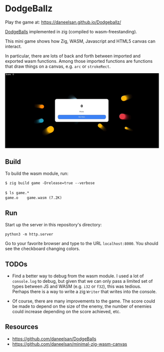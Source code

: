 # DodgeBallz

Play the game at: https://daneelsan.github.io/Dodgeballz/

[DodgeBalls](https://github.com/daneelsan/DodgeBalls) implemented in zig (compiled to wasm-freestanding).

This mini game shows how Zig, WASM, Javascript and HTML5 canvas can interact.

In particular, there are lots of back and forth between imported and exported wasm functions.
Among those imported functions are functions that draw things on a canvas, e.g. `arc` or `strokeRect`.

![dodgeballz](./dodgeballz.gif)

## Build

To build the wasm module, run:

```shell
$ zig build game -Drelease=true --verbose

$ ls game.*
game.o    game.wasm (7.2K)
```

## Run

Start up the server in this repository's directory:

```shell
python3 -m http.server
```

Go to your favorite browser and type to the URL `localhost:8000`. You should see the checkboard changing colors.

## TODOs

-   Find a better way to debug from the wasm module. I used a lot of `console.log` to debug, but given that we can only pass a limited set of types between JS and WASM (e.g. `i32` or `f32`), this was tedious. Perhaps there is a way to write a zig `Writer` that writes into the console.

-   Of course, there are many improvements to the game. The score could be made to depend on the size of the enemy, the number of enemies could increase depending on the score achieved, etc.

## Resources

-   https://github.com/daneelsan/DodgeBalls
-   https://github.com/daneelsan/minimal-zig-wasm-canvas

